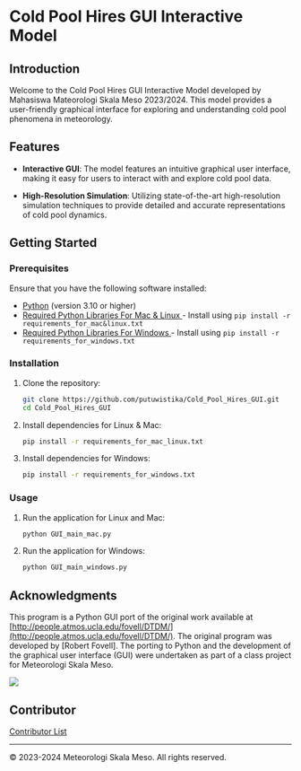 # Cold Pool Hires GUI Interactive Model

## Introduction

Welcome to the Cold Pool Hires GUI Interactive Model developed by Mahasiswa Mateorologi Skala Meso 2023/2024. This model provides a user-friendly graphical interface for exploring and understanding cold pool phenomena in meteorology.

## Features

- **Interactive GUI**: The model features an intuitive graphical user interface, making it easy for users to interact with and explore cold pool data.

- **High-Resolution Simulation**: Utilizing state-of-the-art high-resolution simulation techniques to provide detailed and accurate representations of cold pool dynamics.

## Getting Started

### Prerequisites

Ensure that you have the following software installed:

- [Python](https://www.python.org/) (version 3.10 or higher)
- [Required Python Libraries For Mac & Linux ](requirements_for_mac_linux.txt) - Install using `pip install -r requirements_for_mac&linux.txt`
- [Required Python Libraries For Windows ](requirements_for_windows.txt) - Install using `pip install -r requirements_for_windows.txt`

### Installation

1. Clone the repository:

    ```bash
    git clone https://github.com/putuwistika/Cold_Pool_Hires_GUI.git
    cd Cold_Pool_Hires_GUI
    ```

2. Install dependencies for Linux & Mac:

    ```bash
    pip install -r requirements_for_mac_linux.txt
    ```

3. Install dependencies for Windows:

    ```bash
    pip install -r requirements_for_windows.txt 
    ```

### Usage

1. Run the application for Linux and Mac:

    ```bash
    python GUI_main_mac.py
    ```
    
2. Run the application for Windows:

    ```bash
    python GUI_main_windows.py
    ```

## Acknowledgments

This program is a Python GUI port of the original work available at [http://people.atmos.ucla.edu/fovell/DTDM/](http://people.atmos.ucla.edu/fovell/DTDM/). The original program was developed by [Robert Fovell]. The porting to Python and the development of the graphical user interface (GUI) were undertaken as part of a class project for Meteorologi Skala Meso.

![](http://people.atmos.ucla.edu/fovell/DTDM/images/cpool_hires_thp.gif)

## Contributor
[Contributor List](CONTRIBUTOR.md)



---

© 2023-2024 Meteorologi Skala Meso. All rights reserved.
